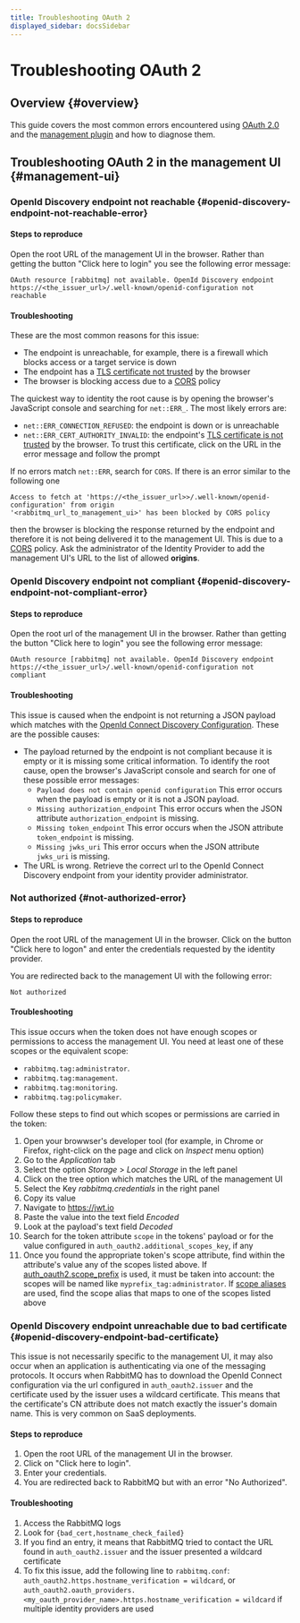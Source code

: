```yaml
---
title: Troubleshooting OAuth 2
displayed_sidebar: docsSidebar
---
```

<!--
Copyright (c) 2005-2025 Broadcom. All Rights Reserved. The term "Broadcom" refers to Broadcom Inc. and/or its subsidiaries.

All rights reserved. This program and the accompanying materials
are made available under the terms of the under the Apache License,
Version 2.0 (the "License”); you may not use this file except in compliance
with the License. You may obtain a copy of the License at

https://www.apache.org/licenses/LICENSE-2.0

Unless required by applicable law or agreed to in writing, software
distributed under the License is distributed on an "AS IS" BASIS,
WITHOUT WARRANTIES OR CONDITIONS OF ANY KIND, either express or implied.
See the License for the specific language governing permissions and
limitations under the License.
-->

# Troubleshooting OAuth 2

## Overview {#overview}

This guide covers the most common errors encountered using [OAuth 2.0](./oauth2) and the [management plugin](./management) and how to diagnose them.

## Troubleshooting OAuth 2 in the management UI {#management-ui}

### OpenId Discovery endpoint not reachable {#openid-discovery-endpoint-not-reachable-error}

#### Steps to reproduce

Open the root URL of the management UI in the browser.
Rather than getting the button "Click here to login" you see the following error message:

```
OAuth resource [rabbitmq] not available. OpenId Discovery endpoint https://<the_issuer_url>/.well-known/openid-configuration not reachable
```

#### Troubleshooting

These are the most common reasons for this issue:

* The endpoint is unreachable, for example, there is a firewall which blocks access or a target service is down
* The endpoint has a [TLS certificate not trusted](./ssl#peer-verification) by the browser
* The browser is blocking access due to a [CORS](https://en.wikipedia.org/wiki/Cross-origin_resource_sharing) policy

The quickest way to identity the root cause is by opening the browser's JavaScript console and searching for `net::ERR_`.
The most likely errors are:

* `net::ERR_CONNECTION_REFUSED`: the endpoint is down or is unreachable
* `net::ERR_CERT_AUTHORITY_INVALID`: the endpoint's [TLS certificate is not trusted](./ssl#peer-verification) by the browser. To trust this certificate, click on the URL in the error message and follow the prompt

If no errors match `net::ERR`, search for `CORS`. If there is an error similar to the following one

```
Access to fetch at 'https://<the_issuer_url>>/.well-known/openid-configuration' from origin
'<rabbitmq_url_to_management_ui>' has been blocked by CORS policy
```

then the browser is blocking the response returned by the endpoint and therefore it is not being delivered it to the management UI.
This is due to a [CORS](https://en.wikipedia.org/wiki/Cross-origin_resource_sharing) policy.
Ask the administrator of the Identity Provider to add the management UI's URL to the list of allowed **origins**.


### OpenId Discovery endpoint not compliant {#openid-discovery-endpoint-not-compliant-error}

#### Steps to reproduce

Open the root url of the management UI in the browser.
Rather than getting the button "Click here to login" you see the following error message:

```
OAuth resource [rabbitmq] not available. OpenId Discovery endpoint https://<the_issuer_url>/.well-known/openid-configuration not compliant
```

#### Troubleshooting

This issue is caused when the endpoint is not returning a JSON payload which matches with the [OpenId Connect Discovery Configuration](https://openid.net/specs/openid-connect-discovery-1_0.html#ProviderConfig).
These are the possible causes:
- The payload returned by the endpoint is not compliant because it is empty or it is missing some critical information. To identify the root cause, open the browser's JavaScript console and search for one of these possible error messages:
  - `Payload does not contain openid configuration` This error occurs when the payload is empty or it is not a JSON payload.
  - `Missing authorization_endpoint` This error occurs when the JSON attribute `authorization_endpoint` is missing.
  - `Missing token_endpoint` This error occurs when the JSON attribute `token_endpoint` is missing.
  - `Missing jwks_uri` This error occurs when the JSON attribute `jwks_uri` is missing.
- The URL is wrong. Retrieve the correct url to the OpenId Connect Discovery endpoint from your identity provider administrator.

### Not authorized {#not-authorized-error}

#### Steps to reproduce

Open the root URL of the management UI in the browser. Click on the button "Click here to logon" and
enter the credentials requested by the identity provider.

You are redirected back to the management UI with the following error:

```
Not authorized
```

#### Troubleshooting

This issue occurs when the token does not have enough scopes or permissions to access the management UI. You need at least one of these scopes or the equivalent scope:

* `rabbitmq.tag:administrator`.
* `rabbitmq.tag:management`.
* `rabbitmq.tag:monitoring`.
* `rabbitmq.tag:policymaker`.

Follow these steps to find out which scopes or permissions are carried in the token:
1. Open your browwser's developer tool (for example, in Chrome or Firefox, right-click on the page and click on *Inspect* menu option)
2. Go to the *Application* tab
3. Select the option *Storage* > *Local Storage* in the left panel
4. Click on the tree option which matches the URL of the management UI
5. Select the Key *rabbitmq.credentials* in the right panel
6. Copy its value
7. Navigate to https://jwt.io
8. Paste the value into the text field *Encoded*
9. Look at the payload's text field *Decoded*
10. Search for the token attribute `scope` in the tokens' payload or for the value configured in `auth_oauth2.additional_scopes_key`, if any
11. Once you found the appropriate token's scope attribute, find within the attribute's value any of the scopes listed above. If [auth_oauth2.scope_prefix](./oauth2#scope-prefix) is used, it must be taken into account: the scopes will be named like  `myprefix_tag:administrator`. If [scope aliases](./oauth2-examples#using-scope-aliases) are used, find the scope alias that maps to one of the scopes listed above


### OpenId Discovery endpoint unreachable due to bad certificate {#openid-discovery-endpoint-bad-certificate}

This issue is not necessarily specific to the management UI, it may also occur when an application is authenticating via one of the messaging protocols. It occurs when RabbitMQ has to download the OpenId Connect configuration via the url configured in `auth_oauth2.issuer` and the certificate used by the issuer uses a wildcard certificate. This means that the certificate's CN attribute does not match exactly the issuer's domain name. This is very common on SaaS deployments.

#### Steps to reproduce

1. Open the root URL of the management UI in the browser.
2. Click on "Click here to login".
3. Enter your credentials.
4. You are redirected back to RabbitMQ but with an error "No Authorized".

#### Troubleshooting

1. Access the RabbitMQ logs
2. Look for `{bad_cert,hostname_check_failed}`
3. If you find an entry, it means that RabbitMQ tried to contact the URL found in `auth_oauth2.issuer` and the issuer presented a wildcard certificate
4. To fix this issue, add the following line to `rabbitmq.conf`: `auth_oauth2.https.hostname_verification = wildcard`, or `auth_oauth2.oauth_providers.<my_oauth_provider_name>.https.hostname_verification = wildcard` if multiple identity providers are used

